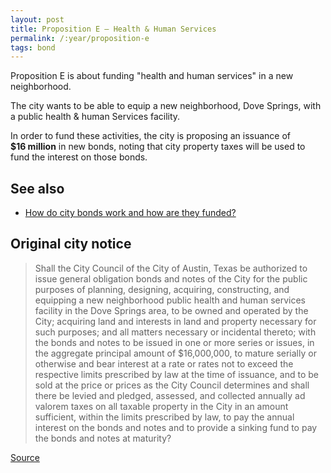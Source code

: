 ```yaml
---
layout: post
title: Proposition E – Health & Human Services
permalink: /:year/proposition-e
tags: bond
---
```


Proposition E is about funding "health and human services" in a new
neighborhood.

The city wants to be able to equip a new neighborhood, Dove Springs, with a
public health & human Services facility.

In order to fund these activities, the city is proposing an issuance
of <nobr><strong>$16 million</strong></nobr> in new bonds, noting that city
property taxes will be used to fund the interest on those bonds.

## See also

* [How do city bonds work and how are they funded?](/learn/municipal-bonds/)

## Original city notice

> Shall the City Council of the City of Austin, Texas be authorized to issue
> general obligation bonds and notes of the City for the public purposes of
> planning, designing, acquiring, constructing, and equipping a new neighborhood
> public health and human services facility in the Dove Springs area, to be
> owned and operated by the City; acquiring land and interests in land and
> property necessary for such purposes; and all matters necessary or incidental
> thereto; with the bonds and notes to be issued in one or more series or
> issues, in the aggregate principal amount of $16,000,000, to mature serially
> or otherwise and bear interest at a rate or rates not to exceed the respective
> limits prescribed by law at the time of issuance, and to be sold at the price
> or prices as the City Council determines and shall there be levied and
> pledged, assessed, and collected annually ad valorem taxes on all taxable
> property in the City in an amount sufficient, within the limits prescribed by
> law, to pay the annual interest on the bonds and notes and to provide a
> sinking fund to pay the bonds and notes at maturity?

<p class="source"><a href="https://www.austintexas.gov/edims/document.cfm?id=307013">Source</a></p>
